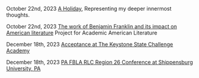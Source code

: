 October 22nd, 2023 [A Holiday](/blog/a-holiday), Representing my deeper innermost thoughts. 

October 22nd, 2023 [The work of Benjamin Franklin and its impact on American literature](/blog/The-Work-of-Benjamin-Franklin-and-Its-Impact-on-American-Literature) Project for Academic American Literature 

December 18th, 2023 [Acceptance at The Keystone State Challenge Academy](/blog/ksca)

December 18th, 2023 [PA FBLA RLC Region 26 Conference at Shippensburg University, PA](/blog/pafblaregional26-2024)
